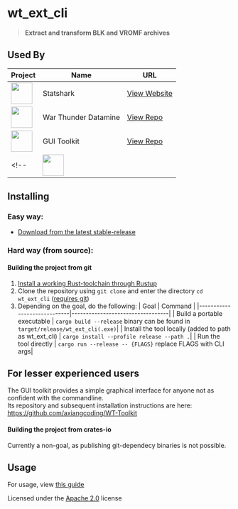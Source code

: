 # wt_ext_cli

> **Extract and transform BLK and VROMF archives**

## Used By

| Project | Name | URL |
|---------|-------------|-----|
| <img src="https://statshark.net/assets/icon.svg" width="48"> | Statshark | [View Website](https://statshark.net/) |
| <img src="https://avatars.githubusercontent.com/u/45767091?v=4" width="48"> | War Thunder Datamine | [View Repo](https://github.com/gszabi99/War-Thunder-Datamine) |
|<img src="https://avatars.githubusercontent.com/u/49201354?v=4" width="48"> | GUI Toolkit | [View Repo](https://github.com/axiangcoding/WT-Toolkit) |
<!--|<img src="" width="48"> |  | [View Repo]() | -->

## Installing

### Easy way:

- [Download from the latest stable-release](https://github.com/Warthunder-Open-Source-Foundation/wt_ext_cli/releases?q=prerelease:false)

### Hard way (from source):

#### Building the project from git

1. <a href="https://www.rust-lang.org/tools/install">Install a working Rust-toolchain through Rustup</a>
2. Clone the repository using `git clone` and enter the directory
   `cd wt_ext_cli` ([requires git](https://github.com/git-guides/install-git))
3. Depending on the goal, do the following:
   | Goal | Command |
   |-----------------------------|----------------------------------|
   | Build a portable executable | `cargo build --release` binary can be found in `target/release/wt_ext_cli(.exe)`|
   | Install the tool locally (added to path as wt_ext_cli)    | `cargo install --profile release --path .`|
   | Run the tool directly | `cargo run --release -- {FLAGS}` replace FLAGS with CLI args|

## For lesser experienced users

The GUI toolkit provides a simple graphical interface for anyone not as confident with the commandline.  
Its repository and subsequent installation instructions are here: https://github.com/axiangcoding/WT-Toolkit

#### Building the project from crates-io

Currently a non-goal, as publishing git-dependecy binaries is not possible.

## Usage

For usage,
view [this guide](https://github.com/Warthunder-Open-Source-Foundation/wt_ext_cli/releases/latest/download/MANUAL.md)

Licensed under the [Apache 2.0](https://github.com/Warthunder-Open-Source-Foundation/wt_blk/blob/master/LICENSE) license
